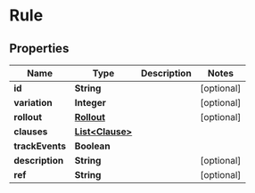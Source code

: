 

# Rule


## Properties

| Name | Type | Description | Notes |
|------------ | ------------- | ------------- | -------------|
|**id** | **String** |  |  [optional] |
|**variation** | **Integer** |  |  [optional] |
|**rollout** | [**Rollout**](Rollout.md) |  |  [optional] |
|**clauses** | [**List&lt;Clause&gt;**](Clause.md) |  |  |
|**trackEvents** | **Boolean** |  |  |
|**description** | **String** |  |  [optional] |
|**ref** | **String** |  |  [optional] |



